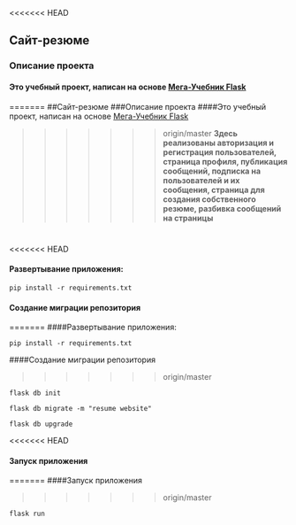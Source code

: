 <<<<<<< HEAD
## Сайт-резюме 
### Описание проекта
#### Это учебный проект, написан на основе [Мега-Учебник Flask](https://habr.com/ru/post/346306/)
=======
##Сайт-резюме 
###Описание проекта
####Это учебный проект, написан на основе [Мега-Учебник Flask](https://habr.com/ru/post/346306/)
>>>>>>> origin/master
**Здесь реализованы авторизация и регистрация пользователей, 
страница профиля, публикация сообщений, подписка на пользователей 
и их сообщения, страница для создания собственного резюме, разбивка
сообщений на страницы**
#
<<<<<<< HEAD
#### Развертывание приложения:

```pip install -r requirements.txt```

#### Создание миграции репозитория
=======
####Развертывание приложения:

```pip install -r requirements.txt```

####Создание миграции репозитория
>>>>>>> origin/master

```flask db init```

```flask db migrate -m "resume website"```

```flask db upgrade```

<<<<<<< HEAD
#### Запуск приложения
=======
####Запуск приложения
>>>>>>> origin/master

```flask run```
